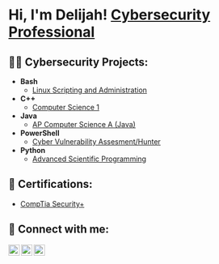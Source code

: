 <h1>Hi, I'm Delijah! <a href="https://www.linkedin.com/in/delijahjoseph">Cybersecurity Professional</a>

<h2>👨‍💻 Cybersecurity Projects:</h2>

- <b>Bash</b>
  - [Linux Scripting and Administration](https://github.com/joshmadakor1/4chan-Image-Analysis-Middleware-C964)
- <b>C++</b>
  - [Computer Science 1](https://github.com/DelijahJ/ComputerScience_1)
- <b>Java</b>
  - [AP Computer Science A (Java)](https://github.com/joshmadakor1/Algorithms-Practice)
- <b>PowerShell</b>
  - [Cyber Vulnerability Assesment/Hunter](https://github.com/DelijahJ/Powershell)
- <b>Python</b>
  - [Advanced Scientific Programming](https://github.com/joshmadakor1/Package-Delivery-Pathfinding-Algorithm)
  
<h2>📃 Certifications:</h2>

  - [CompTia Security+](https://www.credly.com/badges/857fadeb-b93a-4f0a-9327-b4c477a28059/public_url)

<h2> 🤳 Connect with me:</h2>

[<img align="left" alt="JoshMadakor | Twitter" width="22px" src="https://cdn.jsdelivr.net/npm/simple-icons@v3/icons/twitter.svg" />][twitter]
[<img align="left" alt="JoshMadakor | LinkedIn" width="22px" src="https://cdn.jsdelivr.net/npm/simple-icons@v3/icons/linkedin.svg" />][linkedin]
[<img align="left" alt="JoshMadakor | Instagram" width="22px" src="https://cdn.jsdelivr.net/npm/simple-icons@v3/icons/instagram.svg" />][instagram]

[twitter]: https://https://twitter.com/DelijahJoseph
[instagram]: https://https://www.instagram.com/delijah1/
[linkedin]: https://www.linkedin.com/in/delijahjoseph

